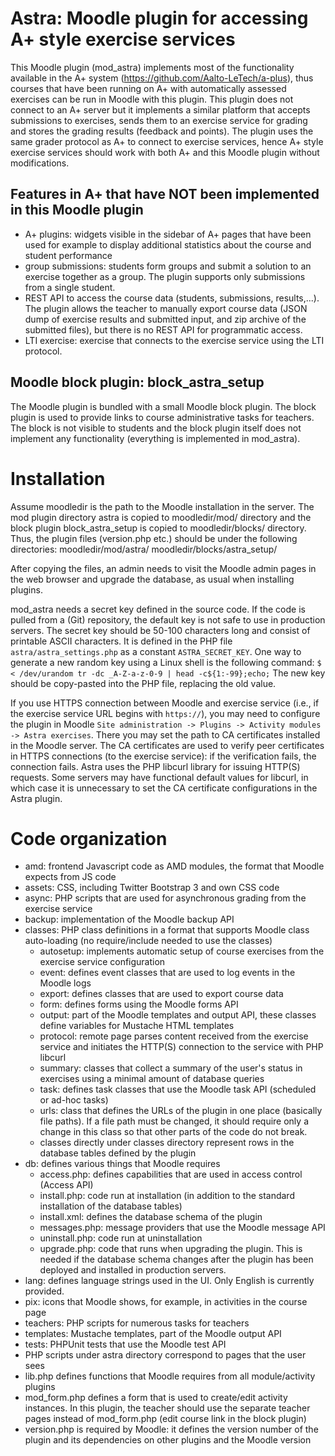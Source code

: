 Astra: Moodle plugin for accessing A+ style exercise services
=============================================================

This Moodle plugin (mod_astra) implements most of the functionality
available in the A+ system (https://github.com/Aalto-LeTech/a-plus), thus
courses that have been running on A+ with automatically assessed exercises can
be run in Moodle with this plugin. This plugin does not connect to an A+ server
but it implements a similar platform that accepts submissions to exercises,
sends them to an exercise service for grading and stores the grading results
(feedback and points). The plugin uses the same grader protocol as A+ to connect
to exercise services, hence A+ style exercise services should work with both A+
and this Moodle plugin without modifications.

Features in A+ that have NOT been implemented in this Moodle plugin
-------------------------------------------------------------------

- A+ plugins: widgets visible in the sidebar of A+ pages that have been used
  for example to display additional statistics about the course and student
  performance
- group submissions: students form groups and submit a solution to an exercise
  together as a group. The plugin supports only submissions from a single student.
- REST API to access the course data (students, submissions, results,...).
  The plugin allows the teacher to manually export course data (JSON dump of
  exercise results and submitted input, and zip archive of the submitted files),
  but there is no REST API for programmatic access.
- LTI exercise: exercise that connects to the exercise service using the LTI protocol.


Moodle block plugin: block_astra_setup
-------------------------------------------

The Moodle plugin is bundled with a small Moodle block plugin. The block plugin
is used to provide links to course administrative tasks for teachers. The block
is not visible to students and the block plugin itself does not implement any
functionality (everything is implemented in mod_astra).


Installation
============

Assume moodledir is the path to the Moodle installation in the server.
The mod plugin directory astra is copied to moodledir/mod/ directory and
the block plugin block_astra_setup is copied to moodledir/blocks/ directory.
Thus, the plugin files (version.php etc.) should be under the following directories:
moodledir/mod/astra/
moodledir/blocks/astra_setup/

After copying the files, an admin needs to visit the Moodle admin pages
in the web browser and upgrade the database, as usual when installing plugins.

mod_astra needs a secret key defined in the source code. If the code is
pulled from a (Git) repository, the default key is not safe to use in production
servers. The secret key should be 50-100 characters long and consist of printable
ASCII characters. It is defined in the PHP file `astra/astra_settings.php`
as a constant `ASTRA_SECRET_KEY`. One way to generate a new random key using
a Linux shell is the following command: 
`$ < /dev/urandom tr -dc _A-Z-a-z-0-9 | head -c${1:-99};echo;`
The new key should be copy-pasted into the PHP file, replacing the old value.

If you use HTTPS connection between Moodle and exercise service (i.e., if the exercise
service URL begins with `https://`), you may need to configure the plugin in
Moodle `Site administration -> Plugins -> Activity modules -> Astra exercises`.
There you may set the path to CA certificates installed in the Moodle server.
The CA certificates are used to verify peer certificates in HTTPS connections
(to the exercise service): if the verification fails, the connection fails.
Astra uses the PHP libcurl library for issuing HTTP(S) requests. Some servers may
have functional default values for libcurl, in which case it is unnecessary to set
the CA certificate configurations in the Astra plugin.


Code organization
=================

- amd: frontend Javascript code as AMD modules, the format that Moodle expects
  from JS code
- assets: CSS, including Twitter Bootstrap 3 and own CSS code
- async: PHP scripts that are used for asynchronous grading from the exercise service
- backup: implementation of the Moodle backup API
- classes: PHP class definitions in a format that supports Moodle class auto-loading
  (no require/include needed to use the classes)
  * autosetup: implements automatic setup of course exercises from the exercise
    service configuration
  * event: defines event classes that are used to log events in the Moodle logs
  * export: defines classes that are used to export course data
  * form: defines forms using the Moodle forms API
  * output: part of the Moodle templates and output API, these classes define
    variables for Mustache HTML templates
  * protocol: remote page parses content received from the exercise service and
    initiates the HTTP(S) connection to the service with PHP libcurl
  * summary: classes that collect a summary of the user's status in exercises using
    a minimal amount of database queries
  * task: defines task classes that use the Moodle task API (scheduled or ad-hoc tasks)
  * urls: class that defines the URLs of the plugin in one place (basically file paths).
    If a file path must be changed, it should require only a change in this class
    so that other parts of the code do not break.
  * classes directly under classes directory represent rows in the database tables
    defined by the plugin
- db: defines various things that Moodle requires
  * access.php: defines capabilities that are used in access control (Access API)
  * install.php: code run at installation (in addition to the standard installation
    of the database tables)
  * install.xml: defines the database schema of the plugin
  * messages.php: message providers that use the Moodle message API
  * uninstall.php: code run at uninstallation
  * upgrade.php: code that runs when upgrading the plugin. This is needed
    if the database schema changes after the plugin has been deployed and
    installed in production servers.
- lang: defines language strings used in the UI. Only English is currently provided.
- pix: icons that Moodle shows, for example, in activities in the course page
- teachers: PHP scripts for numerous tasks for teachers
- templates: Mustache templates, part of the Moodle output API
- tests: PHPUnit tests that use the Moodle test API
- PHP scripts under astra directory correspond to pages that the user sees
- lib.php defines functions that Moodle requires from all module/activity plugins
- mod_form.php defines a form that is used to create/edit activity instances.
  In this plugin, the teacher should use the separate teacher pages instead of
  mod_form.php (edit course link in the block plugin)
- version.php is required by Moodle: it defines the version number of the plugin and
  its dependencies on other plugins and the Moodle version
